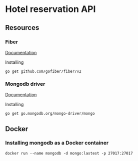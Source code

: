 # Hotel reservation API

## Resources
### Fiber

[Documentation](https://gofiber.io)

Installing
```
go get github.com/gofiber/fiber/v2
```

### Mongodb driver

[Documentation](https://mongodb.com/docs/drivers/go/current/quick-start)

Installing
```
go get go.mongodb.org/mongo-driver/mongo
```

## Docker
### Installing mongodb as a Docker container
```
docker run --name mongodb -d mongo:lastest -p 27017:27017
```




